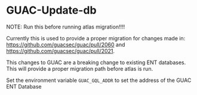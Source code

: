 # GUAC-Update-db

NOTE: Run this before running atlas migration!!!!

Currently this is used to provide a proper migration for changes made in: https://github.com/guacsec/guac/pull/2060 and https://github.com/guacsec/guac/pull/2021.

This changes to GUAC are a breaking change to existing ENT databases. This will provide a proper migration path before atlas is run.

Set the environment variable `GUAC_GQL_ADDR` to set the address of the GUAC ENT Database